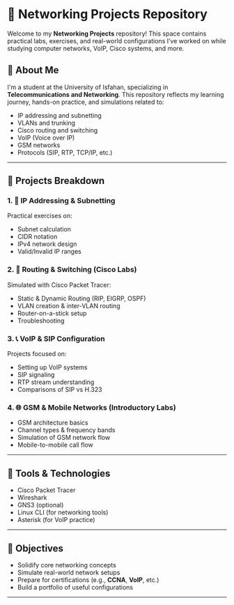 # 📡 Networking Projects Repository

Welcome to my **Networking Projects** repository! This space contains practical labs, exercises, and real-world configurations I’ve worked on while studying computer networks, VoIP, Cisco systems, and more.

## 🧠 About Me

I'm a student at the University of Isfahan, specializing in **Telecommunications and Networking**. This repository reflects my learning journey, hands-on practice, and simulations related to:
- IP addressing and subnetting
- VLANs and trunking
- Cisco routing and switching
- VoIP (Voice over IP)
- GSM networks
- Protocols (SIP, RTP, TCP/IP, etc.)

---

## 📂 Projects Breakdown

### 1. 🧮 IP Addressing & Subnetting
Practical exercises on:
- Subnet calculation
- CIDR notation
- IPv4 network design
- Valid/Invalid IP ranges

### 2. 🔁 Routing & Switching (Cisco Labs)
Simulated with Cisco Packet Tracer:
- Static & Dynamic Routing (RIP, EIGRP, OSPF)
- VLAN creation & inter-VLAN routing
- Router-on-a-stick setup
- Troubleshooting

### 3. 📞 VoIP & SIP Configuration
Projects focused on:
- Setting up VoIP systems
- SIP signaling
- RTP stream understanding
- Comparisons of SIP vs H.323

### 4. 🌐 GSM & Mobile Networks (Introductory Labs)
- GSM architecture basics
- Channel types & frequency bands
- Simulation of GSM network flow
- Mobile-to-mobile call flow

---

## 🧰 Tools & Technologies
- Cisco Packet Tracer
- Wireshark
- GNS3 (optional)
- Linux CLI (for networking tools)
- Asterisk (for VoIP practice)

---

## 🎯 Objectives
- Solidify core networking concepts
- Simulate real-world network setups
- Prepare for certifications (e.g., **CCNA**, **VoIP**, etc.)
- Build a portfolio of useful configurations

---

